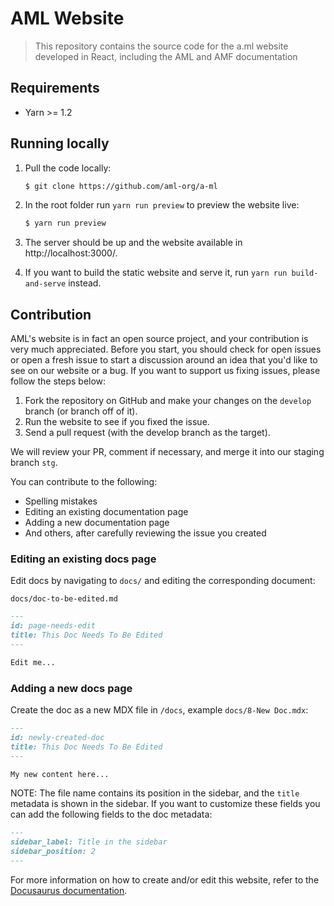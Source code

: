# AML Website

> This repository contains the source code for the a.ml website developed in React, including the AML and AMF documentation

## Requirements
* Yarn >= 1.2

## Running locally
1. Pull the code locally:

    ```bash
    $ git clone https://github.com/aml-org/a-ml
    ```

2. In the root folder run `yarn run preview` to preview the website live:

    ```bash
    $ yarn run preview
    ```

3. The server should be up and the website available in http://localhost:3000/.

4. If you want to build the static website and serve it, run `yarn run build-and-serve` instead.

## Contribution
AML's website is in fact an open source project, and your contribution is very much appreciated.
Before you start, you should check for open issues or open a fresh issue to start a discussion around an idea that
you'd like to see on our website or a bug. If you want to support us fixing issues, please follow the steps below:

1. Fork the repository on GitHub and make your changes on the `develop` branch (or branch off of it).
2. Run the website to see if you fixed the issue.
3. Send a pull request (with the develop branch as the target).

We will review your PR, comment if necessary, and merge it into our staging branch `stg`.

You can contribute to the following:

* Spelling mistakes
* Editing an existing documentation page
* Adding a new documentation page
* And others, after carefully reviewing the issue you created

### Editing an existing docs page

Edit docs by navigating to `docs/` and editing the corresponding document:

`docs/doc-to-be-edited.md`

```markdown
---
id: page-needs-edit
title: This Doc Needs To Be Edited
---

Edit me...
```

### Adding a new docs page

Create the doc as a new MDX file in `/docs`, example `docs/8-New Doc.mdx`:

```markdown
---
id: newly-created-doc
title: This Doc Needs To Be Edited
---

My new content here...
```

NOTE: The file name contains its position in the sidebar, and the `title` metadata is shown in the sidebar. 
If you want to customize these fields you can add the following fields to the doc metadata:
```markdown
---
sidebar_label: Title in the sidebar
sidebar_position: 2
---
```

For more information on how to create and/or edit this website, refer to the [Docusaurus documentation](https://v2.docusaurus.io/docs/).
